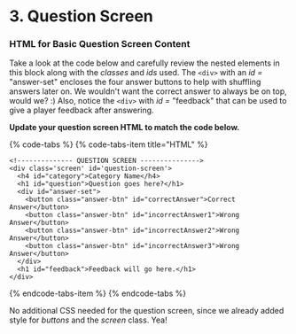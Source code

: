 # 3. Question Screen

### HTML for Basic Question Screen Content

Take a look at the code below and carefully review the nested elements in this block along with the _classes_ and _ids_ used. The `<div>` with an _id =_ "answer-set" encloses the four answer buttons to help with shuffling answers later on. We wouldn't want the correct answer to always be on top, would we?  :\) Also, notice the `<div>` with _id =_ "feedback" that can be used to give a player feedback after answering.

**Update your question screen HTML to match the code below.** 

{% code-tabs %}
{% code-tabs-item title="HTML" %}
```markup
<!-------------- QUESTION SCREEN --------------->
<div class='screen' id='question-screen'>
  <h4 id="category">Category Name</h4>
  <h1 id="question">Question goes here?</h1>
  <div id="answer-set">
    <button class="answer-btn" id="correctAnswer">Correct Answer</button>
    <button class="answer-btn" id="incorrectAnswer1">Wrong Answer</button>
    <button class="answer-btn" id="incorrectAnswer2">Wrong Answer</button>
    <button class="answer-btn" id="incorrectAnswer3">Wrong Answer</button>
  </div>
  <h1 id="feedback">Feedback will go here.</h1>
</div>
```
{% endcode-tabs-item %}
{% endcode-tabs %}

No additional CSS needed for the question screen, since we already added style for _buttons_ and the _screen_ class. Yea!

